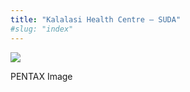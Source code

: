 ```yaml
---
title: "Kalalasi Health Centre – SUDA"
#slug: "index"
---
```


[![](/wp-content/2011/12/54-300x225.jpg)](/wp-content/2011/12/54.jpg)

PENTAX Image
